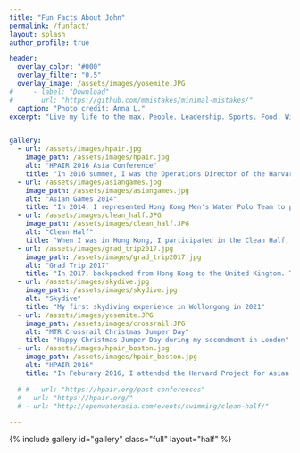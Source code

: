```yaml
---
title: "Fun Facts About John"
permalink: /funfact/
layout: splash
author_profile: true

header:
  overlay_color: "#000"
  overlay_filter: "0.5"
  overlay_image: /assets/images/yosemite.JPG
#     - label: "Download"
#       url: "https://github.com/mmistakes/minimal-mistakes/"
  caption: "Photo credit: Anna L."
excerpt: "Live my life to the max. People. Leadership. Sports. Food. Wine. A picture paints a thousand words. Hover the photos for more info"


gallery:
  - url: /assets/images/hpair.jpg
    image_path: /assets/images/hpair.jpg
    alt: "HPAIR 2016 Asia Conference"
    title: "In 2016 summer, I was the Operations Director of the Harvard Project for Asian and Internation Relation (HPAIR) 2016 Asia Conference. Representing The Chinese University of Hong Kong (CUHK), my teammates and I held the biggest student conference in CUHK campus."
  - url: /assets/images/asiangames.jpg
    image_path: /assets/images/asiangames.jpg
    alt: "Asian Games 2014"
    title: "In 2014, I represented Hong Kong Men's Water Polo Team to participate the Incheon Asian Games 2014. The picture was taken before the opening ceremony. Walking on the stage and seeing 30,000 audience cheering for you is indescribably thrilling"
  - url: /assets/images/clean_half.JPG
    image_path: /assets/images/clean_half.JPG
    alt: "Clean Half"
    title: "When I was in Hong Kong, I participated in the Clean Half, which is a 15km swimming relay from Stanley Beach to Repulase Bay. We aimed to raise the awareness of the public about ocean protection."
  - url: /assets/images/grad_trip2017.jpg
    image_path: /assets/images/grad_trip2017.jpg
    alt: "Grad Trip 2017"
    title: "In 2017, backpacked from Hong Kong to the United Kingtom. Taking various transportation, my friend and I completed the "Mainland China | Tran-Siberian Railway | Europe" journey in 45 days."
  - url: /assets/images/skydive.jpg
    image_path: /assets/images/skydive.jpg
    alt: "Skydive"
    title: "My first skydiving experience in Wollongong in 2021"
  - url: /assets/images/yosemite.JPG
    image_path: /assets/images/crossrail.JPG
    alt: "MTR Crossrail Christmas Jumper Day"
    title: "Happy Christmas Jumper Day during my secondment in London"
  - url: /assets/images/hpair_boston.jpg
    image_path: /assets/images/hpair_boston.jpg
    alt: "HPAIR 2016"
    title: "In Feburary 2016, I attended the Harvard Project for Asian and Internation Relation (HPAIR) Conference at Havard University. As a delegate in the Corporate Leadership stream, I had the great opportunity to learn from industry leaders about management and exchange ideas with other delegates around the world."

  # # - url: "https://hpair.org/past-conferences"
  # - url: "https://hpair.org/"
  # - url: "http://openwaterasia.com/events/swimming/clean-half/"

---
```


{% include gallery id="gallery" class="full" layout="half" %}